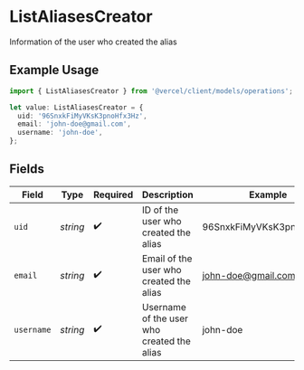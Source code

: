 # ListAliasesCreator

Information of the user who created the alias

## Example Usage

```typescript
import { ListAliasesCreator } from '@vercel/client/models/operations';

let value: ListAliasesCreator = {
  uid: '96SnxkFiMyVKsK3pnoHfx3Hz',
  email: 'john-doe@gmail.com',
  username: 'john-doe',
};
```

## Fields

| Field      | Type     | Required           | Description                                | Example                  |
| ---------- | -------- | ------------------ | ------------------------------------------ | ------------------------ |
| `uid`      | _string_ | :heavy_check_mark: | ID of the user who created the alias       | 96SnxkFiMyVKsK3pnoHfx3Hz |
| `email`    | _string_ | :heavy_check_mark: | Email of the user who created the alias    | john-doe@gmail.com       |
| `username` | _string_ | :heavy_check_mark: | Username of the user who created the alias | john-doe                 |
